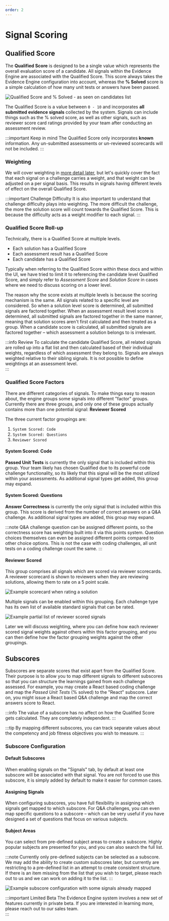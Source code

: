 ```yaml
---
order: 2
---
```


# Signal Scoring

## Qualified Score

The **Qualified Score** is designed to be a single value which represents the overall evaluation score of a candidate. All signals within the Evidence Engine are associated with the Qualified Score. This score always takes the Evidence Engine configuration into account, whereas the **% Solved** score is a simple calculation of how many unit tests or answers have been passed.

![Qualified Score and % Solved - as seen on candidates list](/images/for-teams/candidate-scores.png)

The Qualified Score is a value between `0 - 10` and incorporates **all submitted evidence signals** collected by the system. Signals can include things such as the % solved score, as well as other signals, such as reviewer score card ratings provided by your team after conducting an assessment review.

:::important Keep in mind
The Qualified Score only incorporates **known** information. Any un-submitted assessments or un-reviewed scorecards will not be included. 
:::

### Weighting

We will cover weighting in [more detail later](/creating-content/evidence-engine/weighting), but let's quickly cover the fact that each signal on a challenge carries a weight, and that weight can be adjusted on a per signal basis. This results in signals having different levels of effect on the overall Qualified Score.

:::important Challenge Difficulty
It is also important to understand that challenge difficulty plays into weighting. The more difficult the challenge, the more the solution score will count towards the Qualified Score. This is because the difficulty acts as a weight modifier to each signal. 
:::


### Qualified Score Roll-up
Technically, there is a Qualified Score at multiple levels. 
- Each solution has a Qualified Score
- Each assessment result has a Qualified Score
- Each candidate has a Qualified Score
                                                          
Typically when referring to the Qualified Score within these docs and within the UI, we have tried to limit it to referencing the candidate level Qualified Score, and simply refer to *Assessment Score* and *Solution Score* in cases where we need to discuss scoring on a lower level. 

The reason why the score exists at multiple levels is because the scoring mechanism is the same. All signals related to a specific level are considered. So when a solution level score is determined, all submitted signals are factored together. When an assessment result level score is determined, all submitted signals are factored together in the same manner, meaning that solution scores aren't first calculated and then treated as a group. When a candidate score is calculated, all submitted signals are factored together – which assessment a solution belongs to is irrelevant.

:::info Review
To calculate the candidate Qualified Score, all related signals are rolled up into a flat list and then calculated based of their individual weights, regardless of which assessment they belong to. Signals are always weighted relative to their sibling signals. It is not possible to define weightings at an assessment level.  
:::

### Qualified Score Factors

There are different categories of signals. To make things easy to reason about, the engine groups some signals into different "factor" groups. Currently there are three groups, and only one of these groups actually contains more than one potential signal: **Reviewer Scored**

The three current factor groupings are:

1. `System Scored: Code`
1. `System Scored: Questions`
1. `Reviewer Scored`

#### System Scored: Code
**Passed Unit Tests** is currently the only signal that is included within this group. Your team likely has chosen Qualified due to its powerful code challenge functionality, so its likely that this signal will be the most utilized within your assessments. As additional signal types get added, this group may expand.

#### System Scored: Questions
**Answer Correctness** is currently the only signal that is included within this group. This score is derived from the number of correct answers on a Q&A challenge. As additional signal types are added, this group may expand.


:::note
Q&A challenge question can be assigned different points, so the correctness score has weighting built into it via this points system. Question choices themselves can even be assigned different points compared to other choice options. This is not the case with coding challenges, all unit tests on a coding challenge count the same.
:::

#### Reviewer Scored

This group comprises all signals which are scored via reviewer scorecards. A reviewer scorecard is shown to reviewers when they are reviewing solutions, allowing them to rate on a 5 point scale.
 
![Example scorecard when rating a solution](/images/for-teams/performance-score-card.png)

Multiple signals can be enabled within this grouping. Each challenge type has its own list of available standard signals that can be rated. 


![Example partial list of reviewer scored signals](/images/creating-content/scorecard-signals.png)

Later we will discuss weighting, where you can define how each reviewer scored signal weights against others within this factor grouping, and you can then define how the factor grouping weights against the other groupings.

## Subscores

Subscores are separate scores that exist apart from the Qualified Score. Their purpose is to allow you to map different signals to different subscores so that you can structure the learnings gained from each challenge assessed. For example, you may create a React based coding challenge and map the *Passed Unit Tests* (% solved) to the "React" subscore. Later on, you might issue a React based Q&A challenge and map the correct answers score to React.   

:::info
The value of a subscore has no affect on how the Qualified Score gets calculated. They are completely independent. 
:::

:::tip
By mapping different subscores, you can track separate values about the competency and job fitness objectives you wish to measure.
:::

### Subscore Configuration

#### Default Subscores
When enabling signals on the "Signals" tab, by default at least one subscore will be associated with that signal. You are not forced to use this subscore, it is simply added by default to make it easier for common cases.

#### Assigning Signals
When configuring subscores, you have full flexibility in assigning which signals get mapped to which subscore. For Q&A challenges, you can even map specific questions to a subscore – which can be very useful if you have designed a set of questions that focus on various subjects. 

#### Subject Areas

You can select from pre-defined subject areas to create a subscore. Highly popular subjects are presented for you, and you can also search the full list. 

:::note
Currently only pre-defined subjects can be selected as a subscore. We may add the ability to create custom subscores later, but currently are restricting to a pre-defined list in an attempt to create consistent structure. If there is an item missing from the list that you wish to target, please reach out to us and we can work on adding it to the list. 
:::

![Example subscore configuration with some signals already mapped](/images/creating-content/evidence-subscores.png)


:::important Limited Beta
The Evidence Engine system involves a new set of features currently in private beta. If you are interested in learning more, please reach out to our sales team.  
:::
